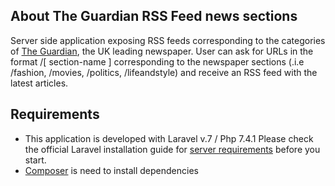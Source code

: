 ## About The Guardian RSS Feed news sections
Server side application exposing RSS feeds corresponding to the categories of [The Guardian](https://www.theguardian.com), the UK leading newspaper. User can ask for URLs in the format /[ section-name ] corresponding to the newspaper sections (.i.e /fashion, /movies, /politics, /lifeandstyle) and receive an RSS feed with the latest articles.

## Requirements
- This application is developed with Laravel v.7 / Php 7.4.1
Please check the official Laravel installation guide for [server requirements](https://laravel.com/docs/7.x/installation#server-requirements) before you start.
- [Composer](https://getcomposer.org/) is need to install dependencies


